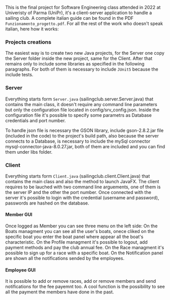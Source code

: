 ﻿This is the final project for Software Engineering class attended in 2022 at Univeristy of Parma (UniPr), it's a client-server application to handle a sailing club. 
A complete italian guide can be found in the PDF `Funzionamento_progetto.pdf`.
For all the rest of the work who doesn't speak italian, here how it works:

### Projects creations
The easiest way is to create two new Java projects, for the Server one copy the Server folder inside the new project, same for the Client. After that remains only to include some libraries as specified in the following paragraphs.
For both of them is necessary to include `JUnit5` because the include tests.

### Server
Everything starts form `Server.java` (sailingclub.server.Server.java) that contains the main class, it doesn't require any command line parameters but only the configuration file located in config/srv_config.json. Inside the configuration file it's possible to specify some parametrs as Database credentials and port number.

To handle json file is necessary the GSON library, include gson-2.8.2.jar file (included in the code) to the project's build path, also because the server connects to a Database, is necessary to include the mySql connector mysql-connector-java-8.0.27.jar, both of them are included and you can find them under libs folder.

### Client
Everything starts form `Client.java` (sailingclub.client.Client.java) that contains the main class and also the method to launch JavaFX. The client requires to be lauched with two command line arguements, one of them is the server IP and the other the port number.
Once connected with the server it's possible to login with the credential (username and password), passwords are hashed on the database.

#### Member GUI
Once logged as Member you can see three menu on the left side:
On the Boats managment you can see all the user's boats, onece cliked on the specific boat you enter the boat panel where appear all the boat's characteristic.
On the Profile managment it's possible to logout, add payment methods and pay the club annual fee.
On the Race managment it's possible to sign up for a race with a specific boat.
On the Notification panel are shown all the notifications sended by the employees.

#### Employee GUI
It is possible to add or remove races, add or remove members and send notifications for the fee payemnt too.
A cool function is the possibility to see all the payment the members have done in the past.

